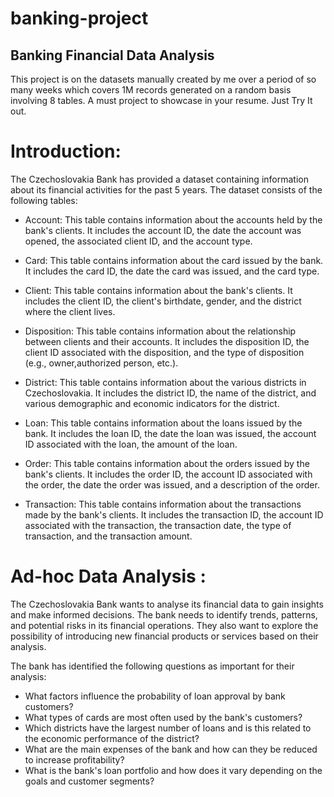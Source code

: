 # banking-project
## Banking Financial Data Analysis
This project is on the datasets manually created by me over a period of so many weeks which covers 1M records generated on a random basis involving 8 tables. A must project to showcase in your resume. Just Try It out.
# Introduction:
The Czechoslovakia Bank has provided a dataset containing information about its financial activities for the past 5 years. The dataset consists of the following tables:

- Account: This table contains information about the accounts held by the bank's clients. It includes the account ID, the date the account was opened, the associated client ID, and the account type.

- Card: This table contains information about the card issued by the bank. It includes the card ID, the date the card was issued, and the card type.

- Client: This table contains information about the bank's clients. It includes the client ID, the client's birthdate, gender, and the district where the client lives.

- Disposition: This table contains information about the relationship between clients and their accounts. It includes the disposition ID, the client ID associated with the disposition, and the type of disposition (e.g., owner,authorized person, etc.).

- District: This table contains information about the various districts in Czechoslovakia. It includes the district ID, the name of the district, and various demographic and economic indicators for the district.

- Loan: This table contains information about the loans issued by the bank. It includes the loan ID, the date the loan was issued, the account ID associated with the loan, the amount of the loan.

- Order: This table contains information about the orders issued by the bank's clients. It includes the order ID, the account ID associated with the order, the date the order was issued, and a description of the order.

- Transaction: This table contains information about the transactions made by the bank's clients. It includes the transaction ID, the account ID associated with the transaction, the transaction date, the type of transaction, and the transaction amount.

# Ad-hoc Data Analysis :
The Czechoslovakia Bank wants to analyse its financial data to gain insights and make informed decisions. The bank needs to identify trends, patterns, and potential risks in its financial operations. They also want to explore the possibility of introducing new financial products or services based on their analysis.

 The bank has identified the following questions as important for their analysis:
 - What factors influence the probability of loan approval by bank customers?
 - What types of cards are most often used by the bank's customers?
 - Which districts have the largest number of loans and is this related to the economic performance of the district?
 - What are the main expenses of the bank and how can they be reduced to increase profitability?
 - What is the bank's loan portfolio and how does it vary depending on the goals and customer segments?
